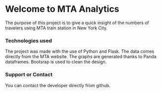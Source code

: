 # Welcome to MTA Analytics

The purpose of this project is to give a quick insight of the numbers of travelers using MTA train station in New York City.


### Technologies used

The project was made with the use of Python and Flask. The data comes directly from the MTA website. The graphs are generated thanks to Panda dataframes. Bootsrap is used to clean the design. 



### Support or Contact

You can contact the developer directly from github.
